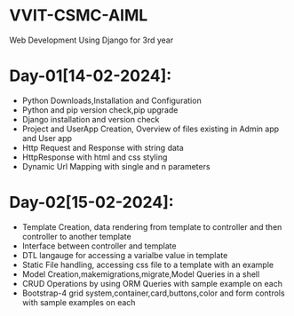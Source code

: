 # VVIT-CSMC-AIML
Web Development Using Django for 3rd year

Day-01[14-02-2024]:
===================
  - Python Downloads,Installation and Configuration
  - Python and pip version check,pip upgrade
  - Django installation and version check
  - Project and UserApp Creation, Overview of files existing in Admin app and User app
  - Http Request and Response with string data
  - HttpResponse with html and css styling
  - Dynamic Url Mapping with single and n parameters

Day-02[15-02-2024]:
===================
  - Template Creation, data rendering from template to controller and then controller to another template
  - Interface between controller and template
  - DTL langauge for accessing a varialbe value in template
  - Static File handling, accessing css file to a template with an example
  - Model Creation,makemigrations,migrate,Model Queries in a shell
  - CRUD Operations by using ORM Queries with sample example on each
  - Bootstrap-4 grid system,container,card,buttons,color and form controls with sample examples on each  
